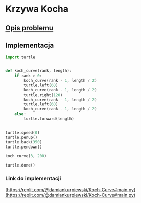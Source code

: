 # Krzywa Kocha

## [Opis problemu](../../../../algorithms/fractals/koch-curve.md)


## Implementacja

```python linenums="1"
import turtle


def koch_curve(rank, length):
    if rank > 0:
        koch_curve(rank - 1, length / 2)
        turtle.left(60)
        koch_curve(rank - 1, length / 2)
        turtle.right(120)
        koch_curve(rank - 1, length / 2)
        turtle.left(60)
        koch_curve(rank - 1, length / 2)
    else:
        turtle.forward(length)


turtle.speed(0)
turtle.penup()
turtle.back(350)
turtle.pendown()

koch_curve(3, 200)

turtle.done()
```


### Link do implementacji

[https://replit.com/@damiankurpiewski/Koch-Curve#main.py](https://replit.com/@damiankurpiewski/Koch-Curve#main.py)
